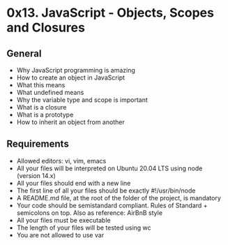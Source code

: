 # 0x13. JavaScript - Objects, Scopes and Closures

## General
* Why JavaScript programming is amazing
* How to create an object in JavaScript
* What this means
* What undefined means
* Why the variable type and scope is important
* What is a closure
* What is a prototype
* How to inherit an object from another

## Requirements
* Allowed editors: vi, vim, emacs
* All your files will be interpreted on Ubuntu 20.04 LTS using node (version 14.x)
* All your files should end with a new line
* The first line of all your files should be exactly #!/usr/bin/node
* A README.md file, at the root of the folder of the project, is mandatory
* Your code should be semistandard compliant. Rules of Standard + semicolons on top. Also as reference: AirBnB style
* All your files must be executable
* The length of your files will be tested using wc
* You are not allowed to use var
